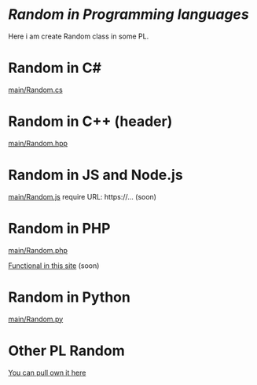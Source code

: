 # *Random in Programming languages*
Here i am create Random class in some PL.
# Random in C#
[main/Random.cs](https://github.com/GDenisC/Random-in-PA/blob/main/Random.cs)
# Random in C++ (header)
[main/Random.hpp](https://github.com/GDenisC/Random-in-PA/blob/main/Random.hpp)
# Random in JS and Node.js
[main/Random.js](https://github.com/GDenisC/Random-in-PA/blob/main/Random.js)
require URL: https://... (soon)
# Random in PHP
[main/Random.php](https://github.com/GDenisC/Random-in-PA/blob/main/Random.php)

[Functional in this site](https://github.com/GDenisC/Random-in-PA/#) (soon)
# Random in Python
[main/Random.py](https://github.com/GDenisC/Random-in-PA/blob/main/Random.py)
# Other PL Random
[You can pull own it here](https://github.com/GDenisC/Random-in-PA/pulls)
